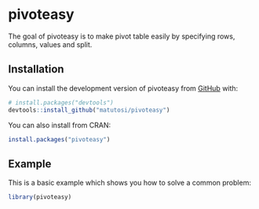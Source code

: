 
<!-- README.md is generated from README.Rmd. Please edit that file -->

# pivoteasy

<!-- badges: start -->
<!-- badges: end -->

The goal of pivoteasy is to make pivot table easily by specifying rows,
columns, values and split.

## Installation

You can install the development version of pivoteasy from
[GitHub](https://github.com/) with:

``` r
# install.packages("devtools")
devtools::install_github("matutosi/pivoteasy")
```

You can also install from CRAN:

``` r
install.packages("pivoteasy")
```

## Example

This is a basic example which shows you how to solve a common problem:

``` r
library(pivoteasy)
```
